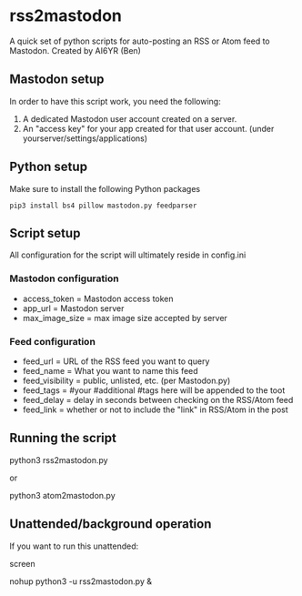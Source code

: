 # rss2mastodon

A quick set of python scripts for auto-posting an RSS or Atom feed to Mastodon. Created by AI6YR (Ben)

## Mastodon setup

In order to have this script work, you need the following:
1. A dedicated Mastodon user account created on a server.
2. An "access key" for your app created for that user account. (under yourserver/settings/applications)

## Python setup
Make sure to install the following Python packages

`pip3 install bs4 pillow mastodon.py feedparser`

## Script setup

All configuration for the script will ultimately reside in config.ini

### Mastodon configuration
* access_token = Mastodon access token
* app_url = Mastodon server
* max_image_size = max image size accepted by server

### Feed configuration
* feed_url = URL of the RSS feed you want to query
* feed_name = What you want to name this feed
* feed_visibility = public, unlisted, etc. (per Mastodon.py)
* feed_tags = #your #additional #tags here will be appended to the toot
* feed_delay = delay in seconds between checking on the RSS/Atom feed
* feed_link = whether or not to include the "link" in RSS/Atom in the post

## Running the script

python3 rss2mastodon.py

or

python3 atom2mastodon.py

## Unattended/background operation

If you want to run this unattended:

screen

nohup python3 -u rss2mastodon.py &


